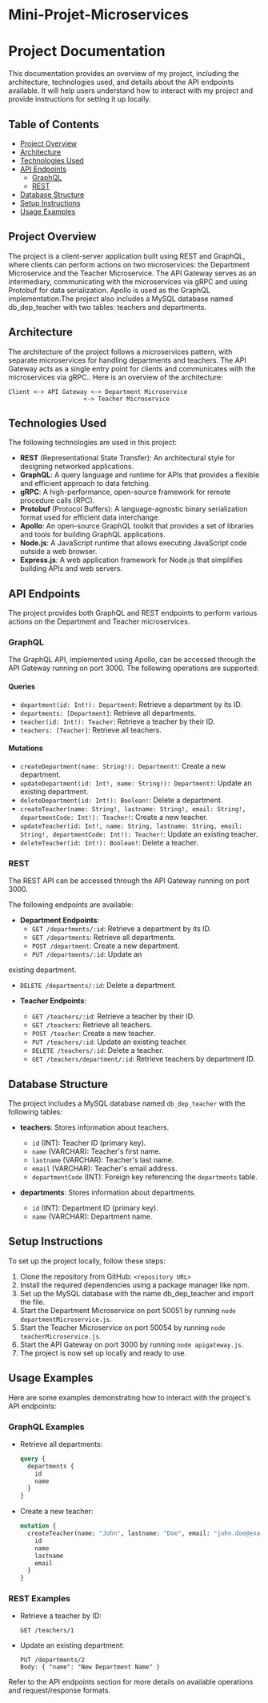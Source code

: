 ﻿# Mini-Projet-Microservices
# Project Documentation

This documentation provides an overview of my project, including the architecture, technologies used, and details about the API endpoints available. It will help users understand how to interact with my project and provide instructions for setting it up locally.

## Table of Contents

- [Project Overview](#project-overview)
- [Architecture](#architecture)
- [Technologies Used](#technologies-used)
- [API Endpoints](#api-endpoints)
  - [GraphQL](#graphql)
  - [REST](#rest)
- [Database Structure](#Database-Structure)
- [Setup Instructions](#setup-instructions)
- [Usage Examples](#usage-examples)


## Project Overview

The project is a client-server application built using REST and GraphQL, where clients can perform actions on two microservices: the Department Microservice and the Teacher Microservice. The API Gateway serves as an intermediary, communicating with the microservices via gRPC and using Protobuf for data serialization. Apollo is used as the GraphQL implementation.The project also includes a MySQL database named db_dep_teacher with two tables: teachers and departments.

## Architecture

The architecture of the project follows a microservices pattern, with separate microservices for handling departments and teachers. The API Gateway acts as a single entry point for clients and communicates with the microservices via gRPC.. Here is an overview of the architecture:

```
Client <-> API Gateway <-> Department Microservice
                     <-> Teacher Microservice
```

## Technologies Used

The following technologies are used in this project:

- **REST** (Representational State Transfer): An architectural style for designing networked applications.
- **GraphQL**: A query language and runtime for APIs that provides a flexible and efficient approach to data fetching.
- **gRPC**: A high-performance, open-source framework for remote procedure calls (RPC).
- **Protobuf** (Protocol Buffers): A language-agnostic binary serialization format used for efficient data interchange.
- **Apollo**: An open-source GraphQL toolkit that provides a set of libraries and tools for building GraphQL applications.
- **Node.js**: A JavaScript runtime that allows executing JavaScript code outside a web browser.
- **Express.js**: A web application framework for Node.js that simplifies building APIs and web servers.

## API Endpoints

The project provides both GraphQL and REST endpoints to perform various actions on the Department and Teacher microservices.

### GraphQL

The GraphQL API, implemented using Apollo, can be accessed through the API Gateway running on port 3000. The following operations are supported:

#### Queries

- `department(id: Int!): Department`: Retrieve a department by its ID.
- `departments: [Department]`: Retrieve all departments.
- `teacher(id: Int!): Teacher`: Retrieve a teacher by their ID.
- `teachers: [Teacher]`: Retrieve all teachers.

#### Mutations

- `createDepartment(name: String!): Department!`: Create a new department.
- `updateDepartment(id: Int!, name: String!): Department!`: Update an existing department.
- `deleteDepartment(id: Int!): Boolean!`: Delete a department.
- `createTeacher(name: String!, lastname: String!, email: String!, departmentCode: Int!): Teacher!`: Create a new teacher.
- `updateTeacher(id: Int!, name: String, lastname: String, email: String!, departmentCode: Int!): Teacher!`: Update an existing teacher.
- `deleteTeacher(id: Int!): Boolean!`: Delete a teacher.

### REST

The REST API can be accessed through the API Gateway running on port 3000.

The following endpoints are available:

- **Department Endpoints**:
  - `GET /departments/:id`: Retrieve a department by its ID.
  - `GET /departments`: Retrieve all departments.
  - `POST /department`: Create a new department.
  - `PUT /departments/:id`: Update an

 existing department.
  - `DELETE /departments/:id`: Delete a department.

- **Teacher Endpoints**:
  - `GET /teachers/:id`: Retrieve a teacher by their ID.
  - `GET /teachers`: Retrieve all teachers.
  - `POST /teacher`: Create a new teacher.
  - `PUT /teachers/:id`: Update an existing teacher.
  - `DELETE /teachers/:id`: Delete a teacher.
  - `GET /teachers/department/:id`: Retrieve teachers by department ID.

## Database Structure

The project includes a MySQL database named `db_dep_teacher` with the following tables:

- **teachers**: Stores information about teachers.
  - `id` (INT): Teacher ID (primary key).
  - `name` (VARCHAR): Teacher's first name.
  - `lastname` (VARCHAR): Teacher's last name.
  - `email` (VARCHAR): Teacher's email address.
  - `departmentCode` (INT): Foreign key referencing the `departments` table.

- **departments**: Stores information about departments.
  - `id` (INT): Department ID (primary key).
  - `name` (VARCHAR): Department name.

## Setup Instructions

To set up the project locally, follow these steps:

1. Clone the repository from GitHub: `<repository URL>`
2. Install the required dependencies using a package manager like npm.
3. Set up the MySQL database with the name db_dep_teacher and import the file.
4. Start the Department Microservice on port 50051 by running `node departmentMicroservice.js`.
5. Start the Teacher Microservice on port 50054 by running `node teacherMicroservice.js`.
6. Start the API Gateway on port 3000 by running `node apigateway.js`.
7. The project is now set up locally and ready to use.

## Usage Examples

Here are some examples demonstrating how to interact with the project's API endpoints:

### GraphQL Examples

- Retrieve all departments:

  ```graphql
  query {
    departments {
      id
      name
    }
  }
  ```

- Create a new teacher:

  ```graphql
  mutation {
    createTeacher(name: "John", lastname: "Doe", email: "john.doe@example.com", departmentCode: 1) {
      id
      name
      lastname
      email
    }
  }
  ```

### REST Examples

- Retrieve a teacher by ID:

  ```
  GET /teachers/1
  ```

- Update an existing department:

  ```
  PUT /departments/2
  Body: { "name": "New Department Name" }
  ```

Refer to the API endpoints section for more details on available operations and request/response formats.


